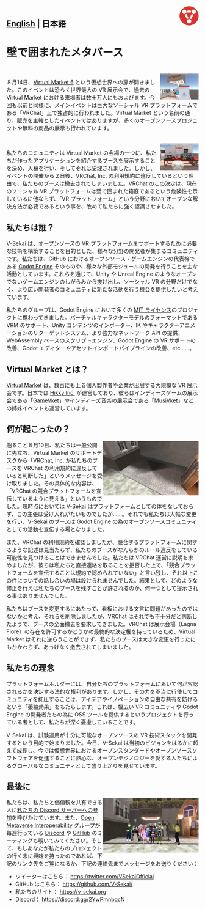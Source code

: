 <img src="vsekai_logo1.png" align="right" width="10%">
     
## [English](a-statement-on-the-walled-metaverse.md) | 日本語

# 壁で囲まれたメタバース

<br clear="all"><img align="right" src="./booth_dev1.png" width="20%">

８月14日、[Virtual Market 6](https://vket6.v-market.work/) という仮想世界への扉が開きました。このイベントは恐らく世界最大の VR 展示会で、過去の Virtual Market における来場者は数十万人にもおよびます。今回も以前と同様に、メインイベントは巨大なソーシャル VR プラットフォームである「VRChat」上で独占的に行われました。Virtual Market という名前の通り、販売を主軸としたイベントではありますが、多くのオープンソースプロジェクトや無料の商品の展示も行われています。

<br clear="all"><img align="right" src="./booth_dev2.png" width="20%">

私たちのコミュニティは Virtual Market の会場の一つに、私たちが作ったアプリケーションを紹介するブースを展示することを決め、入稿を行い、そしてそれは受理されました。しかし、イベントの開催から２日後、VRChat, Inc. の利用規約に違反しているという理由で、私たちのブースは撤去されてしまいました。VRChat のこの決定は、現在のソーシャル VR プラットフォームは壁で囲まれた箱庭であるという危険性を示しているに他ならず、「VR プラットフォーム」という分野においてオープンな解決方法が必要であるという事を、改めて私たちに強く認識させました。

## 私たちは誰？<br clear="all">

[V-Sekai](https://github.com/V-Sekai) は、オープンソースの VR プラットフォームをサポートするために必要な技術を構築することを目的とした、様々な分野の開発者が集まるコミュニティです。私たちは、GitHub におけるオープンソース・ゲームエンジンの代表格である [Godot Engine](https://godotengine.org) そのものや、様々な外部モジュールの開発を行うことを主な活動としています。これらを通じて、Unity や Unreal Engine のようなオープンでないゲームエンジンのしがらみから抜け出し、ソーシャル VR の分野だけでなく、より広い開発者のコミュニティに新たな活動を行う機会を提供したいと考えています。

私たちのグループは、Godot Engine において多くの [MIT ライセンス](https://opensource.org/licenses/MIT)のプロジェクトに携わってきました。バーチャルキャラクターモデルのフォーマットである VRM のサポート、Unity コンテンツのインポーター、IK やキャラクターアニメーションのリターゲットシステム、より強力なネットワーク API の提供、WebAssembly ベースのスクリプトエンジン、Godot Engine の VR サポートの改善、Godot エディターやアセットインポートパイプラインの改善、etc……。

## Virtual Market とは？

[Virtual Market](https://v-market.work/) は、数百にも上る個人製作者や企業が出展する大規模な VR 展示会です。日本では [Hikky Inc.](https://www.hikky.life/) が運営しており、彼らはインディーズゲームの展示会である「[GameVket](https://game.vket.com/)」やインディーズ音楽の展示会である「[MusiVket](https://music.vket.com/)」などの姉妹イベントも運営しています。

## 何が起こったの？

<img align="right" src="./vsekai_booth_gone.png" width="50%">

遡ること８月10日、私たちは一般公開に先立ち、Virtual Market のサポートデスクから「VRChat, Inc. が私たちのブースを VRChat の利用規約に違反していると判断した」というメッセージを受け取りました。その具体的な内容は、「VRChat の競合プラットフォームを宣伝しているように見える」というものでした。現時点においては V-Sekai はプラットフォームとしての体をなしておらず、この主張は受け入れがたいものでしたが……。それでも私たちは大幅な変更を行い、V-Sekai のブースは Godot Engine の為のオープンソースコミュニティとしての活動を宣伝する場となりました。

また、VRChat の利用規約を確認しましたが、競合するプラットフォームに関するような記述は見当たらず、私たちのブースがなんらかのルール違反をしている可能性を見つけることはできませんでした。私たちは VRChat 運営に説明を求めましたが、彼らは私たちと直接連絡を取ることを拒否した上で、「競合プラットフォームを宣伝することは規約で認められていない」と言い残し、それ以上この件についての話し合いの場は設けられませんでした。結果として、どのような修正を行えば私たちのブースを残すことが許されるのか、何一つとして提示される事はありませんでした。

私たちはブースを変更するにあたって、看板における文言に問題があったのではないかと考え、それらを削除しましたが、VRChat はそれでも不十分だと判断したようで、ブースの全面撤去を要求してきました。VRChat は展示会場（Lagna Fiore）の存在を許可するかどうかの最終的な決定権を持っているため、Virtual Market はそれに逆らうことができず、私たちのブースは大きな変更を行ったにもかかわらず、あっけなく撤去されてしまいました。
<br clear="all">

## 私たちの理念

プラットフォームホルダーには、自分たちのプラットフォームにおいて何が容認されるかを決定する法的な権利があります。しかし、その力を不当に行使してコミュニティを抑圧することは、アイデアやイノベーションの自由な共有を妨げるという「萎縮効果」をもたらします。これは、幅広い VR コミュニティや Godot Engine の開発者たちの為に OSS ツールを提供するというプロジェクトを行っている者として、私たちが深く憂慮していることです。

V-Sekai は、試験運用が十分に可能なオープンソースの VR 技術スタックを開発するという目的で始まりました。今日、V-Sekai は当初のビジョンをはるかに超えて成長し、今では仮想世界におけるオープンスタンダードやオープンソースソフトウェアを促進することに熱心な、オープンテクノロジーを愛する人たちによるグローバルなコミュニティとして盛り上がりを見せています。

## 最後に

<img align="right" src="./vsekai_group_photo.png" width="50%"><caption></caption>

私たちは、私たちと価値観を共有できる人に[私たちの Discord サーバーへの参加](https://discord.gg/2YwPmnbqcN)を呼びかけています。また、[Open Metaverse Interoperability](https://github.com/omigroup/OMI) グループが毎週行っている [Discord](https://discord.gg/NJtT9grz5E) や [GitHub](https://github.com/omigroup/OMI) のミーティングも覗いてみてください。そして、もしあなたが私たちのプロジェクトの行く末に興味を持ったのであれば、下記のリンク先をご覧になるか、下記の連絡先までメッセージをお送りください：

* ツイーターはこちら： https://twitter.com/VSekaiOfficial
* GitHub はこちら： https://github.com/V-Sekai/
* 私たちのサイト： https://v-sekai.org
* Discord： https://discord.gg/2YwPmnbqcN
